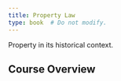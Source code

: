 ```yaml
---
title: Property Law
type: book  # Do not modify.
---
```


Property in its historical context.

## Course Overview